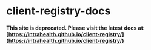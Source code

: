 # client-registry-docs

**This site is deprecated. Please visit the latest docs at:[https://intrahealth.github.io/client-registry/](https://intrahealth.github.io/client-registry/)**